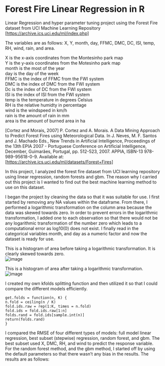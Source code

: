 # Forest Fire Linear Regression in R

Linear Regression and hyper parameter tuning project using the Forest Fire dataset from UCI Machine Learning Repository [https://archive.ics.uci.edu/ml/index.php]

The variables are as follows: X, Y, month, day, FFMC, DMC, DC, ISI, temp, RH, wind, rain, and area.  

X is the x-axis coordinates from the Montesinho park map  
Y is the y-axis coordinates from the Motesinho park map  
month is the most of the year  
day is the day of the week  
FFMC is the index of FFMC from the FWI system  
DMC is the index of DMC from the FWI system  
Dc is the index of DC from the FWI system  
ISI is the index of ISI from the FWI system  
temp is the temperature in degrees Celsius  
RH is the relative humidty in percentage  
wind is the windspeed in km/h  
rain is the amount of rain in mm  
area is the amount of burned area in ha  

[Cortez and Morais, 2007] P. Cortez and A. Morais. A Data Mining Approach to Predict Forest Fires using Meteorological Data. In J. Neves, M. F. Santos and J. Machado Eds., New Trends in Artificial Intelligence, Proceedings of the 13th EPIA 2007 - Portuguese Conference on Artificial Intelligence, December, Guimarães, Portugal, pp. 512-523, 2007. APPIA, ISBN-13 978-989-95618-0-9. Available at: [https://archive.ics.uci.edu/ml/datasets/Forest+Fires]

In this project, I analyzed the forest fire dataset from UCI learning repository using linear regression, random forests and gbm. The reason why I carried out this project is I wanted to find out the best machine learning method to use on this dataset.

I began the project by cleaning the data so that it was suitable for use. I first started by removing any NA values within the dataframe. From there, I performed a logarithmic transformation on the column area because the data was skewed towards zero. In order to prevent errors in the logarithmic transformation, I added one to each observation so that there would not be any logarithmic transformation of the number zero which leads to a computational error as log10(0) does not exist. I finally read in the categorical variables month, and day as a numeric factor and now the dataset is ready for use.  

This is a histogram of area before taking a logarithmic transformation. It is clearly skewed towards zero.  
![image](https://user-images.githubusercontent.com/95319198/144772914-b7315805-6db8-45e5-b586-90e5600c4f88.png)  


This is a histogram of area after taking a logarithmic transformation.
![image](https://user-images.githubusercontent.com/95319198/144772930-5f5122bc-7544-4c86-b910-2db3083d60dc.png)  

I created my own kfolds splitting function and then utilized it so that I could compare the different models efficiently. 
```
get.folds = function(n, K) {
n.fold = ceiling(n / K) 
fold.ids.raw = rep(1:K, times = n.fold)
fold.ids = fold.ids.raw[1:n]
folds.rand = fold.ids[sample.int(n)]
return(folds.rand)
}
```
I compared the RMSE of four different types of models: full model linear regression, best subset (stepwise) regression, random forest, and gbm. The best subset used X, DMC, RH, and wind to predict the response variable. For the random forest method, and the gbm method, I started off by using the default parameters so that there wasn’t any bias in the results. The results are as follows:


